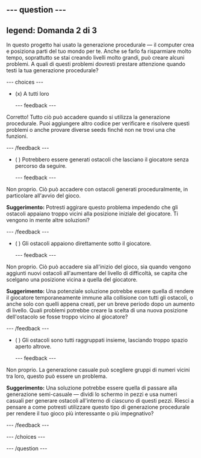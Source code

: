 --- question ---
---
legend: Domanda 2 di 3
---

In questo progetto hai usato la generazione procedurale — il computer crea e posiziona parti del tuo mondo per te. Anche se farlo fa risparmiare molto tempo, soprattutto se stai creando livelli molto grandi, può creare alcuni problemi. A quali di questi problemi dovresti prestare attenzione quando testi la tua generazione procedurale?

--- choices ---

- (x) A tutti loro

  --- feedback ---

Corretto! Tutto ciò può accadere quando si utilizza la generazione procedurale. Puoi aggiungere altro codice per verificare e risolvere questi problemi o anche provare diverse seeds finché non ne trovi una che funzioni.

  --- /feedback ---

- ( ) Potrebbero essere generati ostacoli che lasciano il giocatore senza percorso da seguire.

  --- feedback ---

Non proprio. Ciò può accadere con ostacoli generati proceduralmente, in particolare all'avvio del gioco.


**Suggerimento:** Potresti aggirare questo problema impedendo che gli ostacoli appaiano troppo vicini alla posizione iniziale del giocatore. Ti vengono in mente altre soluzioni?

  --- /feedback ---

- ( ) Gli ostacoli appaiono direttamente sotto il giocatore.

  --- feedback ---

Non proprio. Ciò può accadere sia all'inizio del gioco, sia quando vengono aggiunti nuovi ostacoli all'aumentare del livello di difficoltà, se capita che scelgano una posizione vicina a quella del giocatore.


**Suggerimento:** Una potenziale soluzione potrebbe essere quella di rendere il giocatore temporaneamente immune alla collisione con tutti gli ostacoli, o anche solo con quelli appena creati, per un breve periodo dopo un aumento di livello. Quali problemi potrebbe creare la scelta di una nuova posizione dell'ostacolo se fosse troppo vicino al giocatore?

  --- /feedback ---

- ( ) Gli ostacoli sono tutti raggruppati insieme, lasciando troppo spazio aperto altrove.

  --- feedback ---

Non proprio. La generazione casuale può scegliere gruppi di numeri vicini tra loro, questo può essere un problema.


**Suggerimento:** Una soluzione potrebbe essere quella di passare alla generazione semi-casuale — dividi lo schermo in pezzi e usa numeri casuali per generare ostacoli all'interno di ciascuno di questi pezzi. Riesci a pensare a come potresti utilizzare questo tipo di generazione procedurale per rendere il tuo gioco più interessante o più impegnativo?

  --- /feedback ---

--- /choices ---

--- /question ---
